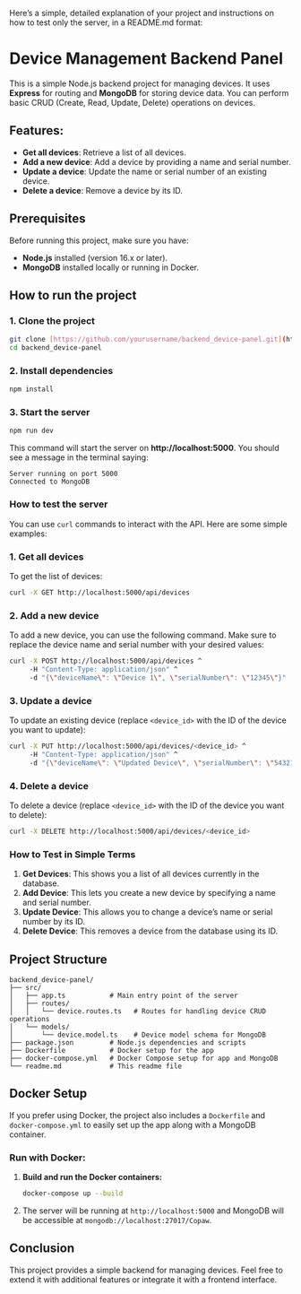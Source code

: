Here’s a simple, detailed explanation of your project and instructions on how to test only the server, in a README.md format:


# Device Management Backend Panel

This is a simple Node.js backend project for managing devices. It uses **Express** for routing and **MongoDB** for storing device data. You can perform basic CRUD (Create, Read, Update, Delete) operations on devices.

## Features:
- **Get all devices**: Retrieve a list of all devices.
- **Add a new device**: Add a device by providing a name and serial number.
- **Update a device**: Update the name or serial number of an existing device.
- **Delete a device**: Remove a device by its ID.

## Prerequisites
Before running this project, make sure you have:
- **Node.js** installed (version 16.x or later).
- **MongoDB** installed locally or running in Docker.

## How to run the project

### 1. Clone the project
```bash
git clone [https://github.com/yourusername/backend_device-panel.git](https://github.com/morgalut/crud_capow.git)
cd backend_device-panel
```

### 2. Install dependencies
```bash
npm install
```

### 3. Start the server
```bash
npm run dev
```
This command will start the server on **http://localhost:5000**. You should see a message in the terminal saying:
```
Server running on port 5000
Connected to MongoDB
```

### How to test the server

You can use `curl` commands to interact with the API. Here are some simple examples:

### 1. Get all devices
To get the list of devices:
```bash
curl -X GET http://localhost:5000/api/devices
```

### 2. Add a new device
To add a new device, you can use the following command. Make sure to replace the device name and serial number with your desired values:
```bash
curl -X POST http://localhost:5000/api/devices ^
     -H "Content-Type: application/json" ^
     -d "{\"deviceName\": \"Device 1\", \"serialNumber\": \"12345\"}"
```

### 3. Update a device
To update an existing device (replace `<device_id>` with the ID of the device you want to update):
```bash
curl -X PUT http://localhost:5000/api/devices/<device_id> ^
     -H "Content-Type: application/json" ^
     -d "{\"deviceName\": \"Updated Device\", \"serialNumber\": \"54321\"}"
```

### 4. Delete a device
To delete a device (replace `<device_id>` with the ID of the device you want to delete):
```bash
curl -X DELETE http://localhost:5000/api/devices/<device_id>
```

### How to Test in Simple Terms
1. **Get Devices**: This shows you a list of all devices currently in the database.
2. **Add Device**: This lets you create a new device by specifying a name and serial number.
3. **Update Device**: This allows you to change a device’s name or serial number by its ID.
4. **Delete Device**: This removes a device from the database using its ID.

## Project Structure
```
backend_device-panel/
├── src/
│   ├── app.ts           # Main entry point of the server
│   ├── routes/
│   │   └── device.routes.ts   # Routes for handling device CRUD operations
│   └── models/
│       └── device.model.ts    # Device model schema for MongoDB
├── package.json         # Node.js dependencies and scripts
├── Dockerfile           # Docker setup for the app
├── docker-compose.yml   # Docker Compose setup for app and MongoDB
└── readme.md            # This readme file
```

## Docker Setup
If you prefer using Docker, the project also includes a `Dockerfile` and `docker-compose.yml` to easily set up the app along with a MongoDB container.

### Run with Docker:
1. **Build and run the Docker containers:**
   ```bash
   docker-compose up --build
   ```

2. The server will be running at `http://localhost:5000` and MongoDB will be accessible at `mongodb://localhost:27017/Copaw`.

## Conclusion
This project provides a simple backend for managing devices. Feel free to extend it with additional features or integrate it with a frontend interface.
